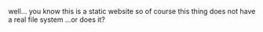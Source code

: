 well...
you know this is a static website
so of course this thing does not have a real file system
...or does it?